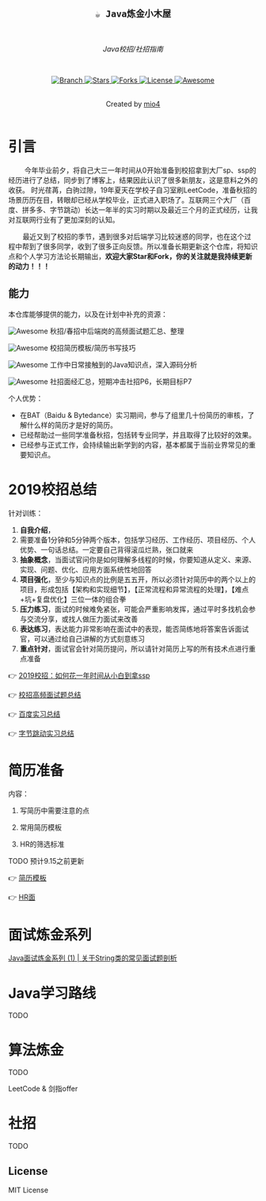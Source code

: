 <h2 align="center"><code>☕ Java炼金小木屋</code></h2>

<br>
    <p align="center"><i>Java校招/社招指南</i></p>
<br>

<p align="center">
  <a href="https://github.com/mio4/Java-Gold.git">
    <img src="https://img.shields.io/badge/Branch-master-green.svg?longCache=true"
        alt="Branch">
  </a>
  <a href="https://github.com/mio4/Java-Gold/stargazers">
    <img src="https://img.shields.io/github/stars/mio4/Java-Gold"
        alt="Stars">
  </a>
    <a href="https://github.com/mio4/Java-Gold/network/members">
    <img src="https://img.shields.io/github/forks/mio4/Java-Gold"
        alt="Forks">
  </a>
  <a href="https://github.com/mio4/Java-Gold">
    <img src="https://img.shields.io/badge/License-GNU-blue.svg?longCache=true"
        alt="License">
  </a>
   <a href="https://github.com/mio4/Java-Gold">
   <img src="https://cdn.rawgit.com/sindresorhus/awesome/d7305f38d29fed78fa85652e3a63e154dd8e8829/media/badge.svg"
        alt="Awesome">
  </a>
</p>
<br>
    <div align="center">
      Created by
      <a href="https://github.com/mio4">mio4</a>
    </div>
<br>





# 引言

&ensp; &ensp; &ensp; 今年毕业前夕，将自己大三一年时间从0开始准备到校招拿到大厂sp、ssp的经历进行了总结，同步到了博客上，结果因此认识了很多新朋友，这是意料之外的收获。 时光荏苒，白驹过隙，19年夏天在学校子自习室刷LeetCode，准备秋招的场景历历在目，转眼却已经从学校毕业，正式进入职场了。互联网三个大厂（百度、拼多多、字节跳动）长达一年半的实习时期以及最近三个月的正式经历，让我对互联网行业有了更加深刻的认知。

&ensp; &ensp;&ensp;   最近又到了校招的季节，遇到很多对后端学习比较迷惑的同学，也在这个过程中帮到了很多同学，收到了很多正向反馈。所以准备长期更新这个仓库，将知识点和个人学习方法论长期输出，**欢迎大家Star和Fork，你的关注就是我持续更新的动力！！！**





## 能力

本仓库能够提供的能力，以及在计划中补充的资源：



<p align="left">
<a>
<img src="https://img.shields.io/badge/%E6%A0%A1%E6%8B%9B-%E9%AB%98%E9%A2%91%E9%9D%A2%E7%BB%8F-brightgreen"
        alt="Awesome"> 
</a> 秋招/春招中后端岗的高频面试题汇总、整理
</p>

<p align="left">
<a>
<img src="https://img.shields.io/badge/%E6%A0%A1%E6%8B%9B-%E7%AE%80%E5%8E%86%E5%87%86%E5%A4%87-orange"
        alt="Awesome"> 
</a> 校招简历模板/简历书写技巧
</p>
<p align="left">
<a>
<img src="https://img.shields.io/badge/Java-%E6%97%A5%E5%B8%B8%E8%BF%9B%E9%98%B6-red"
        alt="Awesome"> 
</a> 工作中日常接触到的Java知识点，深入源码分析
</p>

<p align="left">
<a>
<img src="https://img.shields.io/badge/%E7%A4%BE%E6%8B%9B-%E5%90%8E%E7%AB%AF%E9%9D%A2%E7%BB%8F-blue"
        alt="Awesome"> 
</a> 社招面经汇总，短期冲击社招P6，长期目标P7
</p>





个人优势：

- 在BAT（Baidu & Bytedance）实习期间，参与了组里几十份简历的审核，了解什么样的简历才是好的简历。
- 已经帮助过一些同学准备秋招，包括转专业同学，并且取得了比较好的效果。
- 已经参与正式工作，会持续输出新学到的内容，基本都属于当前业界常见的重要知识点。







# 2019校招总结

针对训练：

1. **自我介绍**，
2. 需要准备1分钟和5分钟两个版本，包括学习经历、工作经历、项目经历、个人优势、一句话总结。一定要自己背得滚瓜烂熟，张口就来
3. **抽象概念**，当面试官问你是如何理解多线程的时候，你要知道从定义、来源、实现、问题、优化、应用方面系统性地回答
4. **项目强化**，至少与知识点的比例是五五开，所以必须针对简历中的两个以上的项目，形成包括【架构和实现细节】，【正常流程和异常流程的处理】，【难点+坑+复盘优化】三位一体的组合拳
5. **压力练习**，面试的时候难免紧张，可能会严重影响发挥，通过平时多找机会参与交流分享，或找人做压力面试来改善
6. **表达练习**，表达能力非常影响在面试中的表现，能否简练地将答案告诉面试官，可以通过给自己讲解的方式刻意练习
7. **重点针对**，面试官会针对简历提问，所以请针对简历上写的所有技术点进行重点准备





:point_right:  [2019校招：如何花一年时间从小白到拿ssp](https://github.com/mio4/Java-Gold/blob/master/01-campus/2019-campus-interview.md)



:point_right: [校招高频面试题总结](https://github.com/mio4/Java-Gold/blob/master/01-campus/2019-campus-note.pdf)



:point_right: [百度实习总结](https://www.zhihu.com/question/341515180/answer/1270104555)



:point_right: [字节跳动实习总结](https://www.zhihu.com/question/28881353/answer/1186999283)



# 简历准备 

内容：

1. 写简历中需要注意的点

2. 常用简历模板

3. HR的筛选标准 

TODO 预计9.15之前更新

:point_right: [简历模板]()

:point_right: [HR面]()





# 面试炼金系列

[Java面试炼金系列 (1) | 关于String类的常见面试题剖析](https://github.com/mio4/Java-Gold/blob/master/09-draft/001/01-String.md)













# Java学习路线

TODO 









# 算法炼金

TODO





LeetCode  & 剑指offer

















# 社招

TODO













## License

MIT License











